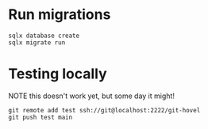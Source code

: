 
# Run migrations


    sqlx database create 
    sqlx migrate run


# Testing locally


NOTE this doesn't work yet, but some day it might!


    git remote add test ssh://git@localhost:2222/git-hovel
    git push test main
